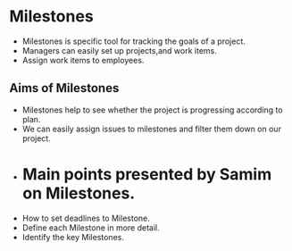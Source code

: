 # Milestones
- Milestones is specific tool for tracking the goals of a project.
- Managers can easily set up projects,and work items.
- Assign work items to employees.
## Aims of Milestones
- Milestones help to see whether the project is progressing according to plan.
- We can easily assign issues to milestones and filter them down on our project.
- # Main points presented by Samim on Milestones.
- How to set deadlines to Milestone.
- Define each Milestone in more detail.
- Identify the key Milestones.
